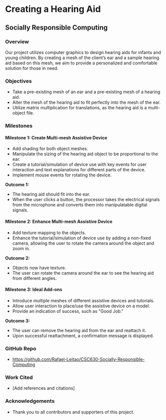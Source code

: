 # Creating a Hearing Aid

## Socially Responsible Computing

### Overview
Our project utilizes computer graphics to design hearing aids for infants and young children. By creating a mesh of the client’s ear and a sample hearing aid based on this mesh, we aim to provide a personalized and comfortable solution for those in need.

### Objectives
- Take a pre-existing mesh of an ear and a pre-existing mesh of a hearing aid.
- Alter the mesh of the hearing aid to fit perfectly into the mesh of the ear.
- Utilize matrix multiplication for translations, as the hearing aid is a multi-object file.

### Milestones

#### Milestone 1: Create Multi-mesh Assistive Device
- Add shading for both object meshes.
- Manipulate the sizing of the hearing aid object to be proportional to the ear.
- Create a tutorial/simulation of device use with key events for user interaction and text explanations for different parts of the device.
- Implement mouse events for rotating the device.

**Outcome 1:**
- The hearing aid should fit into the ear.
- When the user clicks a button, the processor takes the electrical signals from the microphone and converts them into manipulatable digital signals.

#### Milestone 2: Enhance Multi-mesh Assistive Device
- Add texture mapping to the objects.
- Enhance the tutorial/simulation of device use by adding a non-fixed camera, allowing the user to rotate the camera around the object and zoom in.

**Outcome 2:**
- Objects now have texture.
- The user can rotate the camera around the ear to see the hearing aid from different angles.

#### Milestone 3: Ideal Add-ons
- Introduce multiple meshes of different assistive devices and tutorials.
- Allow user interaction to place/use the assistive device on a model.
- Provide an indication of success, such as "Good Job."

**Outcome 3:**
- The user can remove the hearing aid from the ear and reattach it.
- Upon successful reattachment, a confirmation message is displayed.

### GitHub Repo
- https://github.com/Rafael-Leitao/CSC630-Socially-Responsible-Computing

### Work Cited
- [Add references and citations]

### Acknowledgements
- Thank you to all contributors and supporters of this project.
